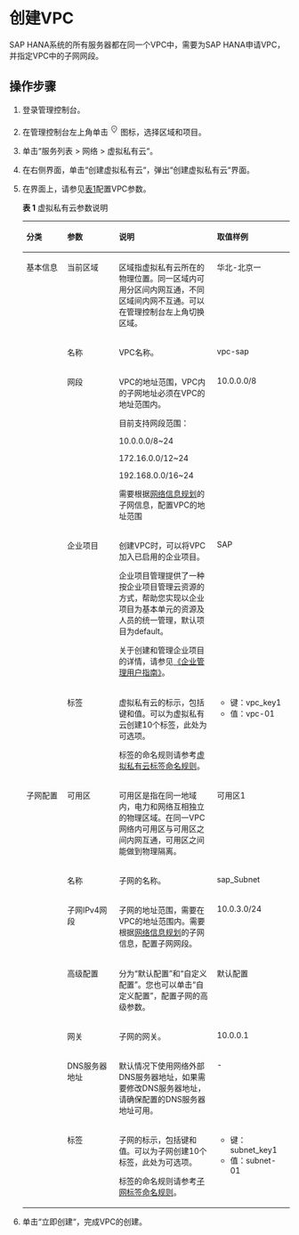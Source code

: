 # 创建VPC<a name="saphana_02_0019"></a>

SAP HANA系统的所有服务器都在同一个VPC中，需要为SAP  HANA申请VPC，并指定VPC中的子网网段。

## 操作步骤<a name="section5117508820456"></a>

1.  登录管理控制台。
2.  在管理控制台左上角单击![](figures/icon-region.png)图标，选择区域和项目。
3.  单击“服务列表 \> 网络 \> 虚拟私有云“。
4.  在右侧界面，单击“创建虚拟私有云“，弹出“创建虚拟私有云“界面。
5.  在界面上，请参见[表1](#table65603559163645)配置VPC参数。

    **表 1**  虚拟私有云参数说明

    <a name="table65603559163645"></a>
    <table><thead align="left"><tr id="row30734839163645"><th class="cellrowborder" valign="top" width="15.229999999999999%" id="mcps1.2.5.1.1"><p id="p2189715415299"><a name="p2189715415299"></a><a name="p2189715415299"></a>分类</p>
    </th>
    <th class="cellrowborder" valign="top" width="19.36%" id="mcps1.2.5.1.2"><p id="p36524908163645"><a name="p36524908163645"></a><a name="p36524908163645"></a>参数</p>
    </th>
    <th class="cellrowborder" valign="top" width="36.75%" id="mcps1.2.5.1.3"><p id="p5727553163645"><a name="p5727553163645"></a><a name="p5727553163645"></a>说明</p>
    </th>
    <th class="cellrowborder" valign="top" width="28.660000000000004%" id="mcps1.2.5.1.4"><p id="p61278663163645"><a name="p61278663163645"></a><a name="p61278663163645"></a>取值样例</p>
    </th>
    </tr>
    </thead>
    <tbody><tr id="row14637060163645"><td class="cellrowborder" rowspan="5" valign="top" width="15.229999999999999%" headers="mcps1.2.5.1.1 "><p id="p2883902715299"><a name="p2883902715299"></a><a name="p2883902715299"></a>基本信息</p>
    </td>
    <td class="cellrowborder" valign="top" width="19.36%" headers="mcps1.2.5.1.2 "><p id="p967724163645"><a name="p967724163645"></a><a name="p967724163645"></a>当前区域</p>
    </td>
    <td class="cellrowborder" valign="top" width="36.75%" headers="mcps1.2.5.1.3 "><p id="zh-cn_topic_0070706438_p71311426132720"><a name="zh-cn_topic_0070706438_p71311426132720"></a><a name="zh-cn_topic_0070706438_p71311426132720"></a>区域指虚拟私有云所在的物理位置。同一区域内可用分区间内网互通，不同区域间内网不互通。可以在管理控制台左上角切换区域。</p>
    </td>
    <td class="cellrowborder" valign="top" width="28.660000000000004%" headers="mcps1.2.5.1.4 "><p id="p41004165163645"><a name="p41004165163645"></a><a name="p41004165163645"></a>华北-北京一</p>
    </td>
    </tr>
    <tr id="row33493172163645"><td class="cellrowborder" valign="top" headers="mcps1.2.5.1.1 "><p id="p48204032163921"><a name="p48204032163921"></a><a name="p48204032163921"></a>名称</p>
    </td>
    <td class="cellrowborder" valign="top" headers="mcps1.2.5.1.2 "><p id="p12212480163921"><a name="p12212480163921"></a><a name="p12212480163921"></a>VPC名称。</p>
    </td>
    <td class="cellrowborder" valign="top" headers="mcps1.2.5.1.3 "><p id="p49686796163921"><a name="p49686796163921"></a><a name="p49686796163921"></a>vpc-sap</p>
    </td>
    </tr>
    <tr id="row8101797163645"><td class="cellrowborder" valign="top" headers="mcps1.2.5.1.1 "><p id="p5670661163645"><a name="p5670661163645"></a><a name="p5670661163645"></a>网段</p>
    </td>
    <td class="cellrowborder" valign="top" headers="mcps1.2.5.1.2 "><p id="p13760765163947"><a name="p13760765163947"></a><a name="p13760765163947"></a>VPC的地址范围，VPC内的子网地址必须在VPC的地址范围内。</p>
    <p id="p56738021163947"><a name="p56738021163947"></a><a name="p56738021163947"></a>目前支持网段范围：</p>
    <p id="p40880148163947"><a name="p40880148163947"></a><a name="p40880148163947"></a>10.0.0.0/8~24</p>
    <p id="p32377018163947"><a name="p32377018163947"></a><a name="p32377018163947"></a>172.16.0.0/12~24</p>
    <p id="p22957712163947"><a name="p22957712163947"></a><a name="p22957712163947"></a>192.168.0.0/16~24</p>
    <p id="p04481525141216"><a name="p04481525141216"></a><a name="p04481525141216"></a>需要根据<a href="网络信息规划.md">网络信息规划</a>的子网信息，配置VPC的地址范围</p>
    </td>
    <td class="cellrowborder" valign="top" headers="mcps1.2.5.1.3 "><p id="p47635417163947"><a name="p47635417163947"></a><a name="p47635417163947"></a>10.0.0.0/8</p>
    </td>
    </tr>
    <tr id="row1297310612317"><td class="cellrowborder" valign="top" headers="mcps1.2.5.1.1 "><p id="p5974106132318"><a name="p5974106132318"></a><a name="p5974106132318"></a>企业项目</p>
    </td>
    <td class="cellrowborder" valign="top" headers="mcps1.2.5.1.2 "><p id="p11176521192310"><a name="p11176521192310"></a><a name="p11176521192310"></a>创建VPC时，可以将VPC加入已启用的企业项目。</p>
    <p id="p1017612118230"><a name="p1017612118230"></a><a name="p1017612118230"></a>企业项目管理提供了一种按企业项目管理云资源的方式，帮助您实现以企业项目为基本单元的资源及人员的统一管理，默认项目为default。</p>
    <p id="p101761721122314"><a name="p101761721122314"></a><a name="p101761721122314"></a>关于创建和管理企业项目的详情，请参见<a href="https://support.huaweicloud.com/usermanual-em/zh-cn_topic_0131965280.html" target="_blank" rel="noopener noreferrer">《企业管理用户指南》</a>。</p>
    </td>
    <td class="cellrowborder" valign="top" headers="mcps1.2.5.1.3 "><p id="p19743617230"><a name="p19743617230"></a><a name="p19743617230"></a>SAP</p>
    </td>
    </tr>
    <tr id="row58854232152946"><td class="cellrowborder" valign="top" headers="mcps1.2.5.1.1 "><p id="p22171238152946"><a name="p22171238152946"></a><a name="p22171238152946"></a>标签</p>
    </td>
    <td class="cellrowborder" valign="top" headers="mcps1.2.5.1.2 "><p id="p5594830615318"><a name="p5594830615318"></a><a name="p5594830615318"></a>虚拟私有云的标示，包括键和值。可以为虚拟私有云创建10个标签，此处为可选项。</p>
    <p id="p3377270815318"><a name="p3377270815318"></a><a name="p3377270815318"></a>标签的命名规则请参考<a href="https://support.huaweicloud.com/usermanual-vpc/zh-cn_topic_0013935842.html#zh-cn_topic_0013935842__table63360804153019" target="_blank" rel="noopener noreferrer">虚拟私有云标签命名规则</a>。</p>
    </td>
    <td class="cellrowborder" valign="top" headers="mcps1.2.5.1.3 "><a name="ul5846061515318"></a><a name="ul5846061515318"></a><ul id="ul5846061515318"><li>键：vpc_key1</li><li>值：vpc-01</li></ul>
    </td>
    </tr>
    <tr id="row43251058163645"><td class="cellrowborder" rowspan="7" valign="top" width="15.229999999999999%" headers="mcps1.2.5.1.1 "><p id="p15328238171724"><a name="p15328238171724"></a><a name="p15328238171724"></a>子网配置</p>
    </td>
    <td class="cellrowborder" valign="top" width="19.36%" headers="mcps1.2.5.1.2 "><p id="p279310315257"><a name="p279310315257"></a><a name="p279310315257"></a>可用区</p>
    </td>
    <td class="cellrowborder" valign="top" width="36.75%" headers="mcps1.2.5.1.3 "><p id="p1779117352511"><a name="p1779117352511"></a><a name="p1779117352511"></a>可用区是指在同一地域内，电力和网络互相独立的物理区域。在同一VPC网络内可用区与可用区之间内网互通，可用区之间能做到物理隔离。</p>
    </td>
    <td class="cellrowborder" valign="top" width="28.660000000000004%" headers="mcps1.2.5.1.4 "><p id="p1978913316253"><a name="p1978913316253"></a><a name="p1978913316253"></a>可用区1</p>
    </td>
    </tr>
    <tr id="row2058504212247"><td class="cellrowborder" valign="top" headers="mcps1.2.5.1.1 "><p id="p38801420164127"><a name="p38801420164127"></a><a name="p38801420164127"></a>名称</p>
    </td>
    <td class="cellrowborder" valign="top" headers="mcps1.2.5.1.2 "><p id="p55907343164127"><a name="p55907343164127"></a><a name="p55907343164127"></a>子网的名称。</p>
    </td>
    <td class="cellrowborder" valign="top" headers="mcps1.2.5.1.3 "><p id="p32200914164127"><a name="p32200914164127"></a><a name="p32200914164127"></a>sap_Subnet</p>
    </td>
    </tr>
    <tr id="row29663353163645"><td class="cellrowborder" valign="top" headers="mcps1.2.5.1.1 "><p id="p53472873164127"><a name="p53472873164127"></a><a name="p53472873164127"></a>子网IPv4网段</p>
    </td>
    <td class="cellrowborder" valign="top" headers="mcps1.2.5.1.2 "><p id="p36335493164127"><a name="p36335493164127"></a><a name="p36335493164127"></a>子网的地址范围，需要在VPC的地址范围内。需要根据<a href="网络信息规划.md">网络信息规划</a>的子网信息，配置子网网段。</p>
    </td>
    <td class="cellrowborder" valign="top" headers="mcps1.2.5.1.3 "><p id="p57493788164127"><a name="p57493788164127"></a><a name="p57493788164127"></a>10.0.3.0/24</p>
    </td>
    </tr>
    <tr id="row17539102592516"><td class="cellrowborder" valign="top" headers="mcps1.2.5.1.1 "><p id="p1353942572518"><a name="p1353942572518"></a><a name="p1353942572518"></a>高级配置</p>
    </td>
    <td class="cellrowborder" valign="top" headers="mcps1.2.5.1.2 "><p id="p155392025132516"><a name="p155392025132516"></a><a name="p155392025132516"></a>分为“默认配置”和“自定义配置”。您也可以单击“自定义配置”，配置子网的高级参数。</p>
    </td>
    <td class="cellrowborder" valign="top" headers="mcps1.2.5.1.3 "><p id="p185391254259"><a name="p185391254259"></a><a name="p185391254259"></a>默认配置</p>
    </td>
    </tr>
    <tr id="row60737684163645"><td class="cellrowborder" valign="top" headers="mcps1.2.5.1.1 "><p id="p153456716426"><a name="p153456716426"></a><a name="p153456716426"></a>网关</p>
    </td>
    <td class="cellrowborder" valign="top" headers="mcps1.2.5.1.2 "><p id="p5719113516426"><a name="p5719113516426"></a><a name="p5719113516426"></a>子网的网关。</p>
    </td>
    <td class="cellrowborder" valign="top" headers="mcps1.2.5.1.3 "><p id="p197034316426"><a name="p197034316426"></a><a name="p197034316426"></a>10.0.0.1</p>
    </td>
    </tr>
    <tr id="row38289007164147"><td class="cellrowborder" valign="top" headers="mcps1.2.5.1.1 "><p id="p9056746164147"><a name="p9056746164147"></a><a name="p9056746164147"></a>DNS服务器地址</p>
    </td>
    <td class="cellrowborder" valign="top" headers="mcps1.2.5.1.2 "><p id="p45170898164255"><a name="p45170898164255"></a><a name="p45170898164255"></a>默认情况下使用网络外部DNS服务器地址，如果需要修改DNS服务器地址，请确保配置的DNS服务器地址可用。</p>
    </td>
    <td class="cellrowborder" valign="top" headers="mcps1.2.5.1.3 "><p id="p29970286164147"><a name="p29970286164147"></a><a name="p29970286164147"></a>-</p>
    </td>
    </tr>
    <tr id="row51723343153346"><td class="cellrowborder" valign="top" headers="mcps1.2.5.1.1 "><p id="p17332494154140"><a name="p17332494154140"></a><a name="p17332494154140"></a>标签</p>
    </td>
    <td class="cellrowborder" valign="top" headers="mcps1.2.5.1.2 "><p id="p61754770154140"><a name="p61754770154140"></a><a name="p61754770154140"></a>子网的标示，包括键和值。可以为子网创建10个标签，此处为可选项。</p>
    <p id="p18922025154140"><a name="p18922025154140"></a><a name="p18922025154140"></a>标签的命名规则请参考<a href="https://support.huaweicloud.com/usermanual-vpc/zh-cn_topic_0013935842.html#zh-cn_topic_0013935842__table4168255153519" target="_blank" rel="noopener noreferrer">子网标签命名规则</a>。</p>
    </td>
    <td class="cellrowborder" valign="top" headers="mcps1.2.5.1.3 "><a name="ul36839653154140"></a><a name="ul36839653154140"></a><ul id="ul36839653154140"><li>键：subnet_key1</li><li>值：subnet-01</li></ul>
    </td>
    </tr>
    </tbody>
    </table>

6.  单击“立即创建“，完成VPC的创建。

